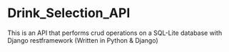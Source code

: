 # Drink_Selection_API
This is an API that performs crud operations on a SQL-Lite database with Django restframework (Written in Python &amp; Django)
